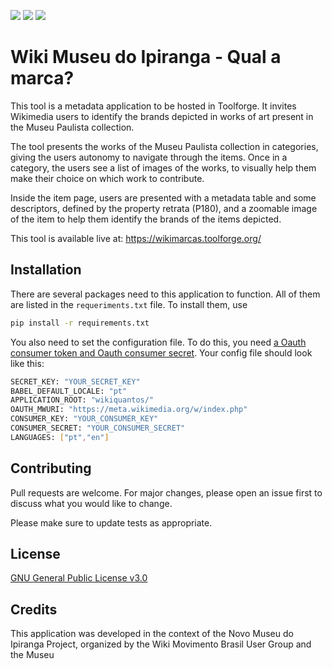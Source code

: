 <img src="https://img.shields.io/github/issues/WikiMovimentoBrasil/wikimarcas?style=for-the-badge"/> <img src="https://img.shields.io/github/license/WikiMovimentoBrasil/wikimarcas?style=for-the-badge"/> <img src="https://img.shields.io/github/languages/top/WikiMovimentoBrasil/wikimarcas?style=for-the-badge"/>
# Wiki Museu do Ipiranga - Qual a marca?

This tool is a metadata application to be hosted in Toolforge. It invites Wikimedia users to identify the brands depicted in works of art present in the Museu Paulista collection.

The tool presents the works of the Museu Paulista collection in categories, giving the users autonomy to navigate through the items.
Once in a category, the users see a list of images of the works, to visually help them make their choice on which work to contribute.

Inside the item page, users are presented with a metadata table and some descriptors, defined by the property retrata (P180), and a zoomable image of the item to help them identify the brands of the items depicted.

This tool is available live at: https://wikimarcas.toolforge.org/

## Installation

There are several packages need to this application to function. All of them are listed in the <code>requeriments.txt</code> file. To install them, use

```bash
pip install -r requirements.txt
```

You also need to set the configuration file. To do this, you need [a Oauth consumer token and Oauth consumer secret](https://meta.wikimedia.org/wiki/Special:OAuthConsumerRegistration/propose).
Your config file should look like this:
```bash
SECRET_KEY: "YOUR_SECRET_KEY"
BABEL_DEFAULT_LOCALE: "pt"
APPLICATION_ROOT: "wikiquantos/"
OAUTH_MWURI: "https://meta.wikimedia.org/w/index.php"
CONSUMER_KEY: "YOUR_CONSUMER_KEY"
CONSUMER_SECRET: "YOUR_CONSUMER_SECRET"
LANGUAGES: ["pt","en"]
```

## Contributing
Pull requests are welcome. For major changes, please open an issue first to discuss what you would like to change.

Please make sure to update tests as appropriate.

## License
[GNU General Public License v3.0](https://github.com/WikiMovimentoBrasil/wikimarcas/blob/master/LICENSE)

## Credits
This application was developed in the context of the Novo Museu do Ipiranga Project, organized by the Wiki Movimento Brasil User Group and the Museu